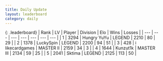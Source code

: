 ```yaml
---
title: Daily Update
layout: leaderboard
category: daily
---
```


{: .leaderboard}
| Rank | LV | Player | Division | Elo | Wins | Losses |
| --- | --- | --- | --- | --- | --- | --- |
| <span data-change="0">1</span> | 3294 | <span title="ID: 164871">Hungry YuYu</span> | LEGEND | <span data-change="8">2210</span> | <span data-change="1">80</span> | <span data-change="0">29</span> |
| <span data-change="13">2</span> | 1378 | <span title="ID: 498412">LuckySpin</span> | LEGEND | <span data-change="185">2200</span> | <span data-change="24">94</span> | <span data-change="4">51</span> |
| <span data-change="17">3</span> | 428 | <span title="ID: 700593">i likecardgames</span> | MASTER II | <span data-change="158">2159</span> | <span data-change="15">34</span> | <span data-change="3">3</span> |
| <span data-change="0">4</span> | 1644 | <span title="ID: 392407">Kunzut1k</span> | MASTER III | <span data-change="54">2134</span> | <span data-change="8">59</span> | <span data-change="2">25</span> |
| <span data-change="-3">5</span> | 2041 | <span title="ID: 353063">Sktima</span> | LEGEND | <span data-change="-48">2125</span> | <span data-change="50">113</span> | <span data-change="25">50</span> |
